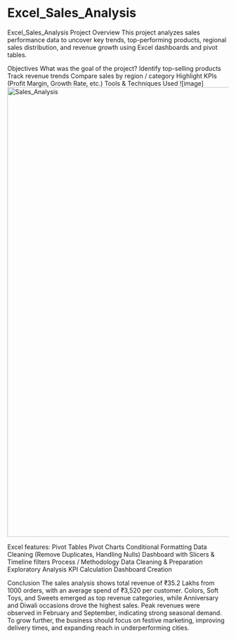 # Excel_Sales_Analysis
Excel_Sales_Analysis
Project Overview This project analyzes sales performance data to uncover key trends, top-performing products, regional sales distribution, and revenue growth using Excel dashboards and pivot tables.
 
Objectives
What was the goal of the project?
Identify top-selling products
Track revenue trends
Compare sales by region / category
Highlight KPIs (Profit Margin, Growth Rate, etc.)
Tools & Techniques Used
![image]<img width="1024" height="1024" alt="Sales_Analysis" src="https://github.com/user-attachments/assets/2eaf6697-799f-4c96-8daa-ef4094ed7cb8" />

Excel features:
Pivot Tables
Pivot Charts
Conditional Formatting
Data Cleaning (Remove Duplicates, Handling Nulls)
Dashboard with Slicers & Timeline filters
Process / Methodology
Data Cleaning & Preparation
Exploratory Analysis
KPI Calculation
Dashboard Creation

Conclusion
The sales analysis shows total revenue of ₹35.2 Lakhs from 1000 orders, with an average spend of ₹3,520 per customer. Colors, Soft Toys, and Sweets emerged as top revenue categories, while Anniversary and Diwali occasions drove the highest sales. Peak revenues were observed in February and September, indicating strong seasonal demand. To grow further, the business should focus on festive marketing, improving delivery times, and expanding reach in underperforming cities.
 
